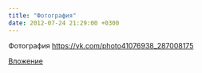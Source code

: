 ```yaml
---
title: "Фотография"
date: 2012-07-24 21:29:00 +0300
---
```


Фотография
https://vk.com/photo41076938_287008175

[Вложение](https://vk.com/photo41076938_287008175)
